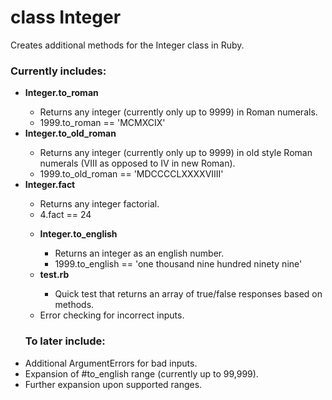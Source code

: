 <h1>class Integer</h1>

Creates additional methods for the Integer class in Ruby.

<h3>Currently includes:</h3>
<ul><li><b>Integer.to_roman</b></li>
    <ul><li>Returns any integer (currently only up to 9999) in Roman numerals.</li>
        <li>1999.to_roman == 'MCMXCIX'</li></ul>

   <li><b>Integer.to_old_roman</b></li>
   <ul><li>Returns any integer (currently only up to 9999) in old style Roman numerals (VIII as opposed to IV in new Roman).</li>
        <li>1999.to_old_roman == 'MDCCCCLXXXXVIIII'</li></ul>

   <li><b>Integer.fact</b></li>
   <ul><li>Returns any integer factorial.</li>
       <li>4.fact == 24</li></ul>
       
<ul><li><b>Integer.to_english</b></li>
    <ul><li>Returns an integer as an english number.</li>
        <li>1999.to_english == 'one thousand nine hundred ninety nine'</ul>

   <li><b>test.rb</b></li>
   <ul><li>Quick test that returns an array of true/false responses based on methods.</li></ul>

   <li>Error checking for incorrect inputs.</li></ul>

<h3>To later include:</h3>

<li>Additional ArgumentErrors for bad inputs.</li>

<li>Expansion of #to_english range (currently up to 99,999).</li>

<li>Further expansion upon supported ranges.</li>
